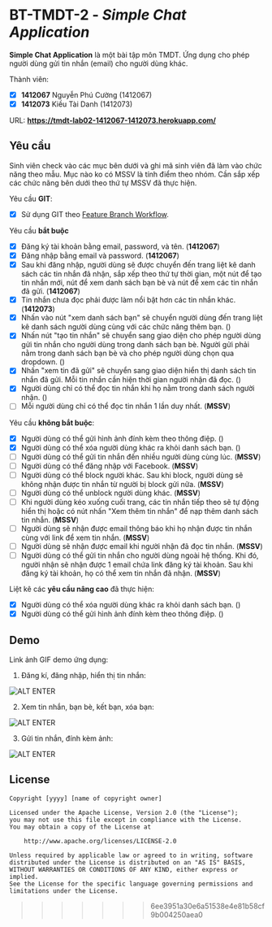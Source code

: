 # BT-TMDT-2 - *Simple Chat Application*

**Simple Chat Application** là một bài tập môn TMDT. Ứng dụng cho phép người dùng gửi tin nhắn (email) cho người dùng khác.

Thành viên:
* [x] **1412067** Nguyễn Phú Cường (1412067)
* [x] **1412073** Kiều Tài Danh (1412073)

URL: **https://tmdt-lab02-1412067-1412073.herokuapp.com/**

## Yêu cầu

Sinh viên check vào các mục bên dưới và ghi mã sinh viên đã làm vào chức năng theo mẫu. Mục nào ko có MSSV là tính điểm theo nhóm. Cần sắp xếp các chức năng bên dưới theo thứ tự MSSV đã thực hiện.

Yêu cầu **GIT**:
* [x] Sử dụng GIT theo [Feature Branch Workflow](https://www.atlassian.com/git/tutorials/comparing-workflows#feature-branch-workflow).

Yêu cầu **bắt buộc**
* [x] Đăng ký tài khoản bằng email, password, và tên.  (**1412067**)
* [x] Đăng nhập bằng email và password. (**1412067**)
* [x] Sau khi đăng nhập, người dùng sẽ được chuyển đến trang liệt kê danh sách các tin nhắn đã nhận, sắp xếp theo thứ tự thời gian, một nút để tạo tin nhắn mới, nút để xem danh sách bạn bè và nút để xem các tin nhắn đã gửi. (**1412067**)
* [x] Tin nhắn chưa đọc phải được làm nổi bật hơn các tin nhắn khác. (**1412073**)
* [x] Nhấn vào nút "xem danh sách bạn" sẽ chuyển người dùng đến trang liệt kê danh sách người dùng cùng với các chức năng thêm bạn. ()
* [x] Nhấn nút "tạo tin nhắn" sẽ chuyển sang giao diện cho phép người dùng gửi tin nhắn cho người dùng trong danh sách bạn bè. Người gửi phải nằm trong danh sách bạn bè và cho phép người dùng chọn qua dropdown. ()
* [x] Nhấn "xem tin đã gửi" sẽ chuyển sang giao diện hiển thị danh sách tin nhắn đã gửi. Mỗi tin nhắn cần hiện thời gian người nhận đã đọc. ()
* [x] Người dùng chỉ có thể đọc tin nhắn khi họ nằm trong danh sách người nhận. ()
* [ ] Mỗi người dùng chỉ có thể đọc tin nhắn 1 lần duy nhất. (**MSSV**)

Yêu cầu **không bắt buộc**:
* [x] Người dùng có thể gửi hình ảnh đính kèm theo thông điệp. ()
* [x] Người dùng có thể xóa người dùng khác ra khỏi danh sách bạn. ()
* [ ] Người dùng có thể gửi tin nhắn đến nhiều người dùng cùng lúc. (**MSSV**)
* [ ] Người dùng có thể đăng nhập với Facebook. (**MSSV**)
* [ ] Người dùng có thể block người khác. Sau khi block, người dùng sẽ không nhận được tin nhắn từ người bị block gửi nữa. (**MSSV**)
* [ ] Người dùng có thể unblock người dùng khác. (**MSSV**)
* [ ] Khi người dùng kéo xuống cuối trang, các tin nhắn tiếp theo sẽ tự động hiển thị hoặc có nút nhấn "Xem thêm tin nhắn" để nạp thêm danh sách tin nhắn. (**MSSV**)
* [ ] Người dùng sẽ nhận được email thông báo khi họ nhận được tin nhắn cùng với link để xem tin nhắn. (**MSSV**)
* [ ] Người dùng sẽ nhận được email khi người nhận đã đọc tin nhắn. (**MSSV**)
* [ ] Người dùng có thể gửi tin nhắn cho người dùng ngoài hệ thống. Khi đó, người nhận sẽ nhận được 1 email chứa link đăng ký tài khoản. Sau khi đăng ký tài khoản, họ có thể xem tin nhắn đã nhận. (**MSSV**)

Liệt kê các **yêu cầu nâng cao** đã thực hiện:
* [x] Người dùng có thể xóa người dùng khác ra khỏi danh sách bạn. ()
* [x] Người dùng có thể gửi hình ảnh đính kèm theo thông điệp. ()

## Demo

Link ảnh GIF demo ứng dụng:

1. Đăng kí, đăng nhập, hiển thị tin nhắn:

![ALT ENTER](https://media.giphy.com/media/xT9IgN8xU66F5y1xIs/giphy.gif)

2. Xem tin nhắn, bạn bè, kết bạn, xóa bạn:

![ALT ENTER](https://media.giphy.com/media/3o7aD1yfn3pudVXHSE/giphy.gif)

3. Gửi tin nhắn, đính kèm ảnh:

![ALT ENTER](https://media.giphy.com/media/3o7aCYQBc5JaDRUTio/giphy.gif)


## License

    Copyright [yyyy] [name of copyright owner]

    Licensed under the Apache License, Version 2.0 (the "License");
    you may not use this file except in compliance with the License.
    You may obtain a copy of the License at

        http://www.apache.org/licenses/LICENSE-2.0

    Unless required by applicable law or agreed to in writing, software
    distributed under the License is distributed on an "AS IS" BASIS,
    WITHOUT WARRANTIES OR CONDITIONS OF ANY KIND, either express or implied.
    See the License for the specific language governing permissions and
    limitations under the License.
>>>>>>> 6ee3951a30e6a51538e4e81b58cf9b004250aea0
